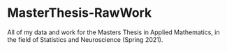 # MasterThesis-RawWork

All of my data and work for the Masters Thesis in Applied Mathematics, in the field of Statistics and Neuroscience (Spring 2021).
